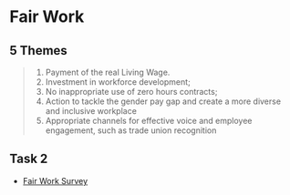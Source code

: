 # Fair Work

## 5 Themes
> 1. Payment of the real Living Wage.
> 2. Investment in workforce development;
> 3. No inappropriate use of zero hours contracts;
> 4. Action to tackle the gender pay gap and create a more diverse and inclusive workplace 
> 5. Appropriate channels for effective voice and employee engagement, such as trade union recognition 











## Task 2
- [Fair Work Survey](#)
